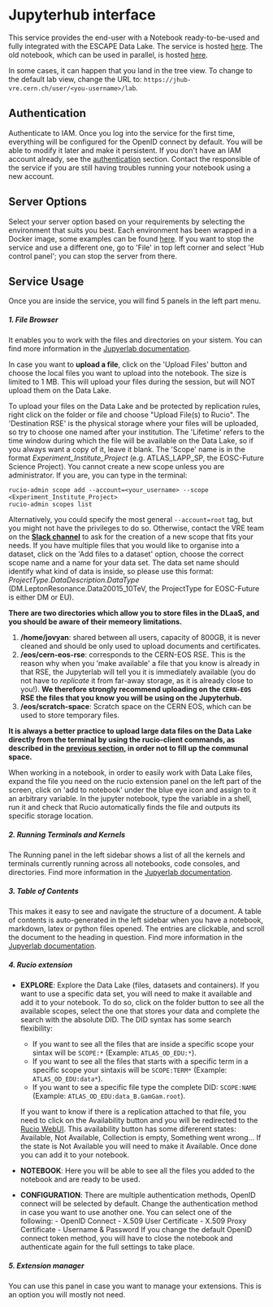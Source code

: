 # Jupyterhub interface

This service provides the end-user with a Notebook ready-to-be-used and fully integrated with the ESCAPE Data Lake. The service is hosted [here](https://jhub-vre.cern.ch/). The old notebook, which can be used in parallel, is hosted [here](https://escape-notebook.cern.ch/). 

In some cases, it can happen that you land in the tree view. To change to the default lab view, change the URL to: `https://jhub-vre.cern.ch/user/<you-username>/lab`.

## Authentication
Authenticate to IAM. Once you log into the service for the first time, everything will be configured for the OpenID connect by default. You will be able to modify it later and make it persistent.
If you don't have an IAM account already, see the [authentication](docs/auth.md) section.
Contact the responsible of the service if you are still having troubles running your notebook using a new account.

<!-- ## DLaaS structure 

![DLaaS architechture](img/dlaas_diagram.png) -->

## Server Options
Select your server option based on your requirements by selecting the environment that suits you best. Each environment has been wrapped in a Docker image, some examples can be found [here](https://github.com/vre-hub/environments). If you want to stop the service and use a different one, go to 'File' in top left corner and select 'Hub control panel'; you can stop the server from there.

## Service Usage
Once you are inside the service, you will find 5 panels in the left part menu.

##### 1. File Browser

It enables you to work with the files and directories on your sistem. You can find more information in the [Jupyerlab documentation](https://jupyterlab.readthedocs.io/en/stable/user/files.html).

In case you want to **upload a file**, click on the 'Upload Files' button and choose the local files you want to upload into the notebook. The size is limited to 1 MB. This will upload your files during the session, but will NOT upload them on the Data Lake. 

To upload your files on the Data Lake and be protected by replication rules, right click on the folder or file and choose "Upload File(s) to Rucio". 
The 'Destination RSE' is the physical storage where your files will be uploaded, so try to choose one named after your institution. 
The 'Lifetime' refers to the time window during which the file will be available on the Data Lake, so if you always want a copy of it, leave it blank. 
The 'Scope' name is in the format _Experiment_Institute_Project_ (e.g. ATLAS_LAPP_SP, the EOSC-Future Science Project). You cannot create a new scope unless you are administrator. If you are, you can type in the terminal:


```console
rucio-admin scope add --account=<your_username> --scope <Experiment_Institute_Project>
rucio-admin scopes list
```

Alternatively, you could specify the most general `--account=root` tag, but you might not have the privileges to do so. 
Otherwise, contact the VRE team on the **[Slack channel](https://eosc-escape.slack.com/archives/C03Q65M1U5V)** to ask for the creation of a new scope that fits your needs. 
If you have multiple files that you would like to organise into a dataset, click on the 'Add files to a dataset' option, choose the correct scope name and a name for your data set. The data set name should identify what kind of data is inside, so please use this format: _ProjectType.DataDescription.DataType_ (DM.LeptonResonance.Data20015_10TeV, the ProjectType for EOSC-Future is either DM or EU). 

**There are two directories which allow you to store files in the DLaaS, and you should be aware of their memeory limitations.**

1. **/home/jovyan**: shared between all users, capacity of 800GB, it is never cleaned and should be only used to upload documents and certificates. 
2. **/eos/cern-eos-rse**: corresponds to the CERN-EOS RSE. This is the reason why when you 'make available' a file that you know is already in that RSE, the Jupyterlab will tell you it is immediately available (you do not have to *replicate* it from far-away storage, as it is already close to you!). **We therefore strongly recommend uploading on the `CERN-EOS` RSE the files that you know you will be using on the Jupyterhub.**
3. **/eos/scratch-space**: Scratch space on the CERN EOS, which can be used to store temporary files.

**It is always a better practice to upload large data files on the Data Lake directly from the terminal by using the rucio-client commands, as described in the [previous section](docs/rucio.md), in order not to fill up the communal space.**

When working in a notebook, in order to easily work with Data Lake files, expand the file you need on the rucio extension panel on the left part of the screen, click on 'add to notebook' under the blue eye icon and assign to it an arbitrary variable. In the jupyter notebook, type the variable in a shell, run it and check that Rucio automatically finds the file and outputs its specific storage location.  

##### 2. Running Terminals and Kernels
The Running panel in the left sidebar shows a list of all the kernels and terminals currently running across all notebooks, code consoles, and directories. Find more information in the [Jupyerlab documentation](https://jupyterlab.readthedocs.io/en/stable/user/running.html).

##### 3. Table of Contents
This makes it easy to see and navigate the structure of a document. A table of contents is auto-generated in the left sidebar when you have a notebook, markdown, latex or python files opened. The entries are clickable, and scroll the document to the heading in question. Find more information in the [Jupyerlab documentation](https://jupyterlab.readthedocs.io/en/stable/user/toc.html).

##### 4. Rucio extension
* **EXPLORE**:
Explore the Data Lake (files, datasets and containers). 
If you want to use a specific data set, you will need to make it available and add it to your notebook. To do so, click on the folder button to see all the available scopes, select the one that stores your data and complete the search with the absolute DID. The DID syntax has some search flexibility:
    - If you want to see all the files that are inside a specific scope your sintax will be ``` SCOPE:* ``` (Example: ```ATLAS_OD_EDU:*```).
    - If you want to see all the files that starts with a specific term in a specific scope your sintaxis will be ```SCOPE:TERM*``` (Example: ```ATLAS_OD_EDU:data*```).
    - If you want to see a specific file type the complete DID: ```SCOPE:NAME``` (Example: ```ATLAS_OD_EDU:data_B.GamGam.root```).

    If you want to know if there is a replication attached to that file, you need to click on the Availability button and you will be redirected to the [Rucio WebUI](https://vre-rucio-ui.cern.ch/). This availability button has some difererent states: Available, Not Available, Collection is empty, Something went wrong... If the state is Not Available you will need to make it Available. Once done you can add it to your notebook.

* **NOTEBOOK**:
    Here you will be able to see all the files you added to the notebook and are ready to be used.

* **CONFIGURATION**:
    There are multiple authentication methods, OpenID connect will be selected by default. Change the authentication method in case you want to use another one. You can select one of the following:
        - OpenID Connect
        - X.509 User Certificate
        - X.509 Proxy Certificate
        - Username & Password
    If you change the default OpenID connect token method, you will have to close the notebook and authenticate again for the full settings to take place. 

##### 5. Extension manager
You can use this panel in case you want to manage your extensions. This is an option you will mostly not need.
